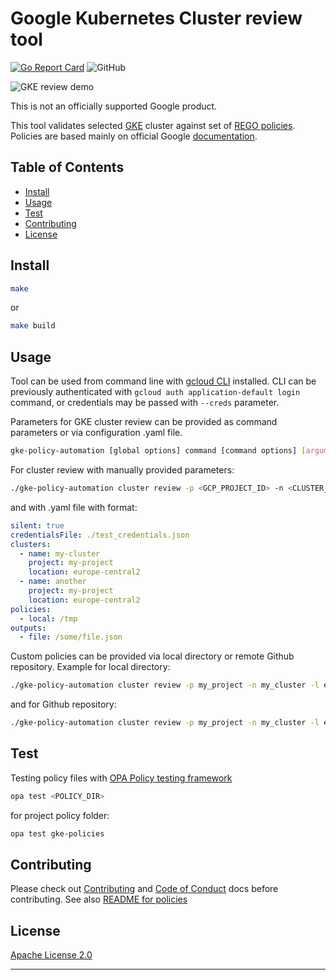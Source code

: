 # Google Kubernetes Cluster review tool

[![Go Report Card](https://goreportcard.com/badge/github.com/google/gke-policy-automation)](https://goreportcard.com/report/github.com/google/gke-policy-automation)
![GitHub](https://img.shields.io/github/license/google/gke-policy-automation)

![GKE review demo](./images/gke-review.gif)

This is not an officially supported Google product.

This tool validates selected [GKE](https://cloud.google.com/kubernetes-engine) cluster
against set of [REGO policies](https://www.openpolicyagent.org/docs/latest/policy-language/).
Policies are based mainly on official Google [documentation](https://cloud.google.com/kubernetes-engine/docs/best-practices).

## Table of Contents

- [Install](#install)
- [Usage](#usage)
- [Test](#test)
- [Contributing](#contributing)
- [License](#license)

## Install

```sh
make
```

or

```sh
make build
```

## Usage

Tool can be used from command line with [gcloud CLI](https://cloud.google.com/sdk/docs/install) installed.
CLI can be previously authenticated with `gcloud auth application-default login` command, or credentials may be passed with `--creds` parameter.

Parameters for GKE cluster review can be provided as command parameters or via configuration .yaml file.

```sh
gke-policy-automation [global options] command [command options] [arguments...]
```

For cluster review with manually provided parameters:

```sh
./gke-policy-automation cluster review -p <GCP_PROJECT_ID> -n <CLUSTER_NAME> -l <CLUSTER_LOCATION>
```

and with .yaml file with format:

```yaml
silent: true
credentialsFile: ./test_credentials.json
clusters:
  - name: my-cluster
    project: my-project
    location: europe-central2
  - name: another
    project: my-project
    location: europe-central2
policies:
  - local: /tmp
outputs:
  - file: /some/file.json
```

Custom policies can be provided via local directory or remote Github repository.
Example for local directory:

```sh
./gke-policy-automation cluster review -p my_project -n my_cluster -l europe-central2-a  --local-policy-dir ./gke-policies/policy
```

and for Github repository:

```sh
./gke-policy-automation cluster review -p my_project -n my_cluster -l europe-central2-a  --git-policy-repo "https://github.com/google/gke-policy-automation" --git-policy-branch main --git-policy-dir gka-policies/policy
```

## Test

Testing policy files with [OPA Policy testing framework](https://www.openpolicyagent.org/docs/latest/policy-testing/)

```sh
opa test <POLICY_DIR>
```

for project policy folder:

```sh
opa test gke-policies
```

## Contributing

Please check out [Contributing](./CONTRIBUTING.md) and [Code of Conduct](./docs/code-of-conduct.md) docs before contributing.
See also [README for policies](./gke-policies/README.md)

## License

[Apache License 2.0](LICENSE)

---
